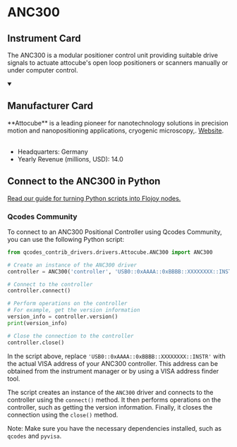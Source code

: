 
# ANC300

## Instrument Card

The ANC300 is a modular positioner control unit providing suitable drive signals to actuate attocube's open loop positioners or scanners manually or under computer control.

<details open>
<summary><h2>Manufacturer Card</h2></summary>
**Attocube** is a leading pioneer for nanotechnology solutions in precision motion and nanopositioning applications, cryogenic microscopy,. <a href=https://www.attocube.com/en>Website</a>.
<br></br>
<ul>
  <li>Headquarters: Germany</li>
  <li>Yearly Revenue (millions, USD): 14.0</li>
</ul>
</details>

## Connect to the ANC300 in Python

[Read our guide for turning Python scripts into Flojoy nodes.](https://docs.flojoy.ai/custom-nodes/creating-custom-node/)


### Qcodes Community

To connect to an ANC300 Positional Controller using Qcodes Community, you can use the following Python script:

```python
from qcodes_contrib_drivers.drivers.Attocube.ANC300 import ANC300

# Create an instance of the ANC300 driver
controller = ANC300('controller', 'USB0::0xAAAA::0xBBBB::XXXXXXXX::INSTR')

# Connect to the controller
controller.connect()

# Perform operations on the controller
# For example, get the version information
version_info = controller.version()
print(version_info)

# Close the connection to the controller
controller.close()
```

In the script above, replace `'USB0::0xAAAA::0xBBBB::XXXXXXXX::INSTR'` with the actual VISA address of your ANC300 controller. This address can be obtained from the instrument manager or by using a VISA address finder tool.

The script creates an instance of the `ANC300` driver and connects to the controller using the `connect()` method. It then performs operations on the controller, such as getting the version information. Finally, it closes the connection using the `close()` method.

Note: Make sure you have the necessary dependencies installed, such as `qcodes` and `pyvisa`.

